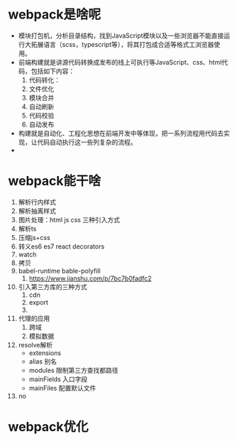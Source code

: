 # webpack是啥呢
* 模块打包机，分析目录结构，找到JavaScript模块以及一些浏览器不能直接运行大拓展语言（scss，typescript等），将其打包成合适等格式工浏览器使用。
* 前端构建就是讲源代码转换成发布的线上可执行等JavaScript、css、html代码，包括如下内容：
  1. 代码转化：
  2. 文件优化
  3. 模块合并
  4. 自动刷新
  5. 代码校验
  6. 自动发布
* 构建就是自动化、工程化思想在前端开发中等体现，把一系列流程用代码去实现，让代码自动执行这一些列复杂的流程。
* 
# webpack能干啥
1. 解析行内样式
2. 解析抽离样式
3. 图片处理：html js css 三种引入方式
4. 解析ts
5. 压缩js+css
6. 转义es6 es7 react decorators
7. watch
8. 拷贝
9.  babel-runtime  bable-polyfill
    1. https://www.jianshu.com/p/7bc7b0fadfc2
10. 引入第三方库的三种方式
    1. cdn
    2. export
    3. 
11. 代理的应用
    1.  跨域
    2.  模拟数据
12. resolve解析
    - extensions
    - alias 别名
    - modules  限制第三方查找都路径
    - mainFields 入口字段
    - mainFiles 配置默认文件
13. no


# webpack优化